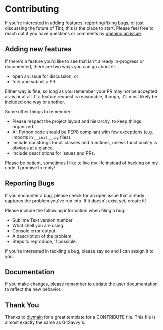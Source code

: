 # Contributing

If you're interested in adding features, reporting/fixing bugs, or just discussing the future of Tint, this is the place to start.  Please feel free to reach out if you have questions or comments by [opening an issue](https://github.com/joshgoebel/sublime-tint-terminal/issues).


## Adding new features

If there's a feature you'd like to see that isn't already in-progress or documented, there are two ways you can go about it:

- open an issue for discussion; or
- fork and submit a PR.

Either way is fine, so long as you remember your PR may not be accepted as-is or at all.  If a feature request is reasonable, though, it'll most likely be included one way or another.

Some other things to remember:

- Please respect the project layout and hierarchy, to keep things organized.
- All Python code should be PEP8 compliant with few exceptions (e.g. imports in `__init__.py` files).
- Include docstrings for all classes and functions, unless functionality is obvious at a glance.
- Include descriptions for issues and PRs.

Please be patient, sometimes I like to live my life instead of hacking on my code.  I promise to reply!


## Reporting Bugs

If you encounter a bug, please check for an open issue that already captures the problem you've run into.  If it doesn't exist yet, create it!

Please include the following information when filing a bug:

- Sublime Text version number
- What shell you are using
- Console error output
- A description of the problem.
- Steps to reproduce, if possible.

If you're interested in tackling a bug, please say so and I can assign it to you.


## Documentation

If you make changes, please remember to update the user documentation to reflect the new behavior.


## Thank You

Thanks to [divmain](https://github.com/divmain/) for a great template for a CONTRIBUTE file.  This file is almost exactly the same as GitSavvy's.

